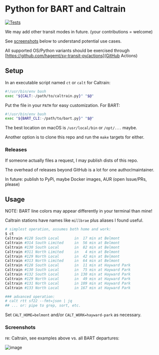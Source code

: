 # Python for BART and Caltrain

[![Tests](https://github.com/hagemt/sv-transit-py/actions/workflows/tests.yml/badge.svg)](https://github.com/hagemt/sv-transit-py/actions/workflows/tests.yml)

We may add other transit modes in future. (your contributions = welcome)

See [screenshots](#screenshots) below to understand potential use cases.

All supported OS/Python variants should be exercised through
[https://github.com/hagemt/sv-transit-py/actions](GitHub Actions)

## Setup

In an executable script named `ct` or `calt` for Caltrain:

```bash
#!/usr/bin/env bash
exec "${CALT:-/path/to/caltrain.py}" "$@"
```

Put the file in your `PATH` for easy customization. For BART:

```bash
#!/usr/bin/env bash
exec "${BART_CLI:-/path/to/bart.py}" "$@"
```

The best location on macOS is `/usr/local/bin` or `/opt/...` maybe.

Another option is to clone this repo and run the `make` targets for either.

### Releases

If someone actually files a request, I may publish dists of this repo.

The overhead of releases beyond GitHub is a lot for one author/maintainer.

In future: publish to PyPi, maybe Docker images, AUR (open Issue/PRs, please)

## Usage

NOTE: BART line colors may appear differently in your terminal than mine!

Caltrain stations have names like `millbrae` plus aliases I found useful.

```bash
# simplest operation, assumes both home and work:
$ ct
Caltrain #128 South Local       in  17 min at Belmont
Caltrain #314 South Limited     in  56 min at Belmont
Caltrain #130 South Local       in  82 min at Belmont
Caltrain #311 North Limited     in   4 min at Belmont
Caltrain #129 North Local       in  42 min at Belmont
Caltrain #313 North Limited     in  64 min at Belmont
Caltrain #128 South Local       in  11 min at Hayward Park
Caltrain #130 South Local       in  75 min at Hayward Park
Caltrain #132 South Local       in 130 min at Hayward Park
Caltrain #129 North Local       in  49 min at Hayward Park
Caltrain #131 North Local       in 109 min at Hayward Park
Caltrain #133 North Local       in 167 min at Hayward Park

### advanced operation:
# calt rtt sf22 --fmt=json | jq
## ... or: pipe to grep, sort, etc.
```

Set `CALT_HOME=belmont` and/or `CALT_WORK=hayward-park` as necessary.

### Screenshots

re: Caltrain, see examples above vs. all BART departures:

![image](https://user-images.githubusercontent.com/593274/160048897-14a79534-3f13-47a3-a270-ba449522a42a.png)

